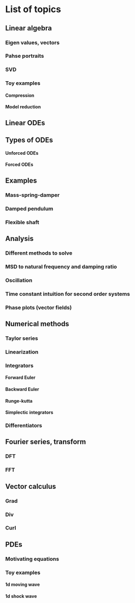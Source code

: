 # List of topics

## Linear algebra
### Eigen values, vectors
### Pahse portraits
### SVD
### Toy examples
#### Compression
#### Model reduction

## Linear ODEs
## Types of ODEs
#### Unforced ODEs
#### Forced ODEs
## Examples
### Mass-spring-damper
### Damped pendulum
### Flexible shaft
## Analysis
### Different methods to solve
### MSD to natural frequency and damping ratio
### Oscillation
### Time constant intuition for second order systems
### Phase plots (vector fields)

## Numerical methods
### Taylor series
### Linearization
### Integrators
#### Forward Euler
#### Backward Euler
#### Runge-kutta
#### Simplectic integrators
### Differentiators

## Fourier series, transform
### DFT
### FFT

## Vector calculus
### Grad
### Div
### Curl

## PDEs
### Motivating equations
### Toy examples
#### 1d moving wave
#### 1d shock wave

